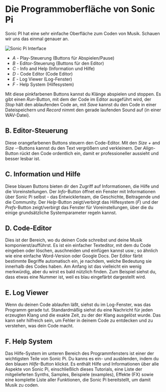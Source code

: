 # Die Programmoberfläche von Sonic Pi

Sonic PI hat eine sehr einfache Oberfläche zum Coden von Musik. Schauen wir uns das einmal genauer an.

![Sonic Pi Interface](:/images/tutorial/GUI.png)


* *A* - Play-Steuerung (Buttons für Abspielen/Pause)
* *B* - Editor-Steuerung (Buttons für den Editor)
* *C* - Info and Help (Information und Hilfe)
* *D* - Code Editor (Code Editor)
* *E* - Log Viewer (Log-Fenster)
* *F* - Help System (Hilfesystem)

Mit diese pinkfarbenen Buttons kannst du Klänge abspielen und stoppen. Es gibt einen *Run*-Button, mit dem der Code im Editor ausgeführt wird, der *Stop* hält den ablaufenden Code an, mit *Save* kannst du den Code in einer Dateispeichern und *Record* nimmt den gerade laufenden Sound auf (in einer WAV-Datei).

## B. Editor-Steuerung

Diese orangefarbenen Buttons steuern den Code-Editor. Mit den *Size
+* and *Size -*-Buttons kannst du den Text vergrößern und verkleinern. Der *Align*-Button rückt den Code ordentlich ein, damit er professioneller aussieht und besser lesbar ist.

## C. Information und Hilfe

Diese blauen Buttons bieten dir den Zugriff auf Informationen, die Hilfe und die Voreinstellungen. Der *Info*-Button öffnet ein Fenster mit Informationen über Sonic Pi selbst - das Entwicklerteam, die Geschichte, Beitragende und die Community. Der *Help*-Button zeigt/verbirgt das Hilfesystem (*F*) und der *Prefs*-Button zeigt/verbirgt das Fenster für Voreinstellungen, über die du einige grundsätzliche Systemparameter regeln kannst.

## D. Code-Editor

Dies ist der Bereich, wo du deinen Code schreibst und deine Musik komponierst/aufführst. Es ist ein einfacher Texteditor, mit dem du Code eingeben oder löschen, auschneiden und einfügen kannst usw.; so ähnlich wie eine einfache Word-Version oder Google Docs. Der Editor färbt bestimmte Begriffe automatisch ein, je nachdem, welche Bedeutung sie innerhalb des Codes haben. Am Anfang ist das vielleicht ein wenig merkwürdig, aber du wirst es bald nützlich finden. Zum Beispiel siehst du, dass etwas eine Nummer ist, weil es blau eingefärbt dargestellt wird.

## E. Log Viewer

Wenn du deinen Code ablaufen läßt, siehst du im Log-Fenster, was das Programm gerade tut. Standardmäßig siehst du eine Nachricht für jeden erzeugten Klang und die exakte Zeit, zu der der Klang ausgelöst wurde. Das kann sehr hilfreich sein, um Fehler in deinem Code zu entdecken und zu verstehen, was dein Code macht.

## F. Help System

Das Hilfe-System im unteren Bereich des Programmfensters ist einer der wichtigsten Teile von Sonic Pi. Du kanns es ein- und ausblenden, indem du den blauen *Hilfe*-Button klickst. Es enthält Hilfe und Informationen über alle Aspekte von Sonic Pi, einschließlich dieses Tutorials, eine Liste der mitgelieferten Synths, Samples, Beispiele (examples), Effekte (FX) sowie eine komplette Liste aller Funktionen, die Sonic Pi bereitstellt, um damit Musik zu coden.
